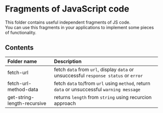# Fragments of JavaScript code

This folder contains useful independent fragments of JS code.  
You can use this fragments in your applications to implement some pieces of functionality.

## Contents

| Folder name                 | Description                                                                                |
| :-------------------------- | :----------------------------------------------------------------------------------------- |
| fetch-url                   | fetch `data` from `url`, display `data` or unsuccessful `response status` or `error`       |
| fetch-url-method-data       | fetch `data` to/from `url` using `method`, return `data` or unsuccessful `warning message` |
| get-string-length-recursive | returns `length` from `string` using recurcion approach                                    |
